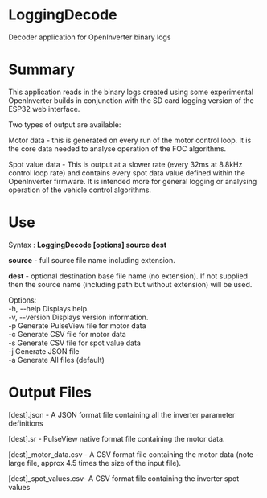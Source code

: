 # LoggingDecode
Decoder application for OpenInverter binary logs

# Summary
This application reads in the binary logs created using some experimental OpenInverter builds in conjunction with the SD card logging version of the ESP32 web interface.

Two types of output are available:

Motor data - this is generated on every run of the motor control loop.  It is the core data needed to analyse operation of the FOC algorithms.

Spot value data - This is output at a slower rate (every 32ms at 8.8kHz control loop rate) and contains every spot data value defined within the OpenInverter firmware.  It is intended more for general logging or analysing operation of the vehicle control algorithms.

# Use
Syntax : **LoggingDecode [options] source dest**

**source** - full source file name including extension.

**dest** - optional destination base file name (no extension).  If not supplied then the source name (including path but without extension) will be used.

Options:  
  -h, --help     Displays help.  
  -v, --version  Displays version information.  
  -p             Generate PulseView file for motor data  
  -c             Generate CSV file for motor data  
  -s             Generate CSV file for spot value data  
  -j             Generate JSON file  
  -a             Generate All files (default)  

# Output Files
[dest].json           - A JSON format file containing all the inverter parameter definitions

[dest].sr             - PulseView native format file containing the motor data.  

[dest]_motor_data.csv - A CSV format file containing the motor data (note - large file, approx 4.5 times the size of the input file).

[dest]_spot_values.csv- A CSV format file containing the inverter spot values
